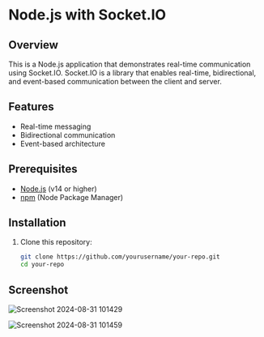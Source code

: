 # Node.js with Socket.IO

## Overview

This is a Node.js application that demonstrates real-time communication using Socket.IO. Socket.IO is a library that enables real-time, bidirectional, and event-based communication between the client and server.

## Features

- Real-time messaging
- Bidirectional communication
- Event-based architecture

## Prerequisites

- [Node.js](https://nodejs.org/) (v14 or higher)
- [npm](https://www.npmjs.com/) (Node Package Manager)

## Installation

1. Clone this repository:

   ```bash
   git clone https://github.com/yourusername/your-repo.git
   cd your-repo
## Screenshot
![Screenshot 2024-08-31 101429](https://github.com/user-attachments/assets/779dc1cd-32f3-4ca2-bb91-d9d316a0c528)

![Screenshot 2024-08-31 101459](https://github.com/user-attachments/assets/c303595a-03cf-4d3d-a654-6f14ea1ce3f9)


